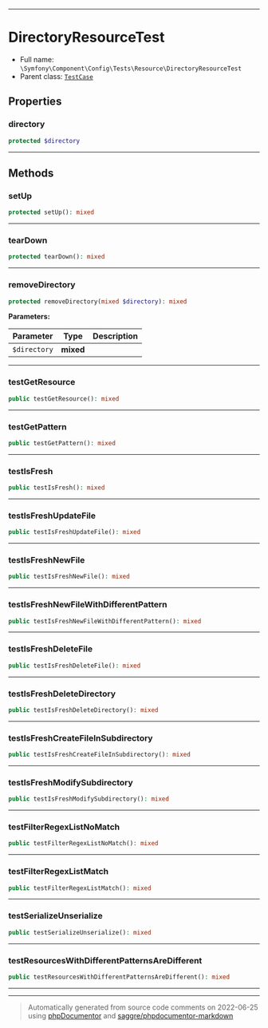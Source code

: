 ***

# DirectoryResourceTest





* Full name: `\Symfony\Component\Config\Tests\Resource\DirectoryResourceTest`
* Parent class: [`TestCase`](../../../../../PHPUnit/Framework/TestCase.md)



## Properties


### directory



```php
protected $directory
```






***

## Methods


### setUp



```php
protected setUp(): mixed
```











***

### tearDown



```php
protected tearDown(): mixed
```











***

### removeDirectory



```php
protected removeDirectory(mixed $directory): mixed
```








**Parameters:**

| Parameter | Type | Description |
|-----------|------|-------------|
| `$directory` | **mixed** |  |




***

### testGetResource



```php
public testGetResource(): mixed
```











***

### testGetPattern



```php
public testGetPattern(): mixed
```











***

### testIsFresh



```php
public testIsFresh(): mixed
```











***

### testIsFreshUpdateFile



```php
public testIsFreshUpdateFile(): mixed
```











***

### testIsFreshNewFile



```php
public testIsFreshNewFile(): mixed
```











***

### testIsFreshNewFileWithDifferentPattern



```php
public testIsFreshNewFileWithDifferentPattern(): mixed
```











***

### testIsFreshDeleteFile



```php
public testIsFreshDeleteFile(): mixed
```











***

### testIsFreshDeleteDirectory



```php
public testIsFreshDeleteDirectory(): mixed
```











***

### testIsFreshCreateFileInSubdirectory



```php
public testIsFreshCreateFileInSubdirectory(): mixed
```











***

### testIsFreshModifySubdirectory



```php
public testIsFreshModifySubdirectory(): mixed
```











***

### testFilterRegexListNoMatch



```php
public testFilterRegexListNoMatch(): mixed
```











***

### testFilterRegexListMatch



```php
public testFilterRegexListMatch(): mixed
```











***

### testSerializeUnserialize



```php
public testSerializeUnserialize(): mixed
```











***

### testResourcesWithDifferentPatternsAreDifferent



```php
public testResourcesWithDifferentPatternsAreDifferent(): mixed
```











***


***
> Automatically generated from source code comments on 2022-06-25 using [phpDocumentor](http://www.phpdoc.org/) and [saggre/phpdocumentor-markdown](https://github.com/Saggre/phpDocumentor-markdown)
